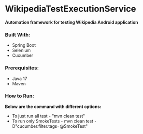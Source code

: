 # WikipediaTestExecutionService
**Automation framework for testing Wikipedia Android application**

### Built With:

- Spring Boot
- Selenium
- Cucumber

### Prerequisites:
- Java 17
- Maven

### How to Run:
**Below are the command with different options:**
- To just run all test - "mvn clean test"
- To run only SmokeTests - mvn clean test -D"cucumber.filter.tags=@SmokeTest"